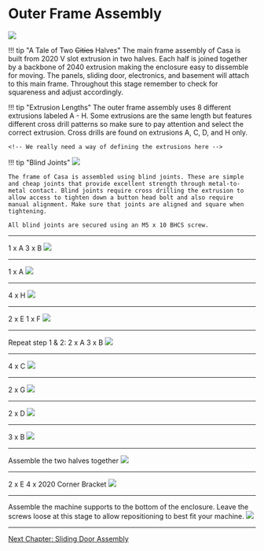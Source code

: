 # Outer Frame Assembly

![](../img/10_1.png)

!!! tip "A Tale of Two ~~Cities~~ Halves"
    The main frame assembly of Casa is built from 2020 V slot extrusion in two halves. Each half is joined together by a backbone of 2040 extrusion making the enclosure easy to dissemble for moving. The panels, sliding door, electronics, and basement will attach to this main frame. Throughout this stage remember to check for squareness and adjust accordingly.

!!! tip "Extrusion Lengths"
    The outer frame assembly uses 8 different extrusions labeled A - H. Some extrusions are the same length but features different cross drill patterns so make sure to pay attention and select the correct extrusion. Cross drills are found on extrusions A, C, D, and H only.

    <!-- We really need a way of defining the extrusions here -->

!!! tip "Blind Joints"
    ![](../img/10_blind_joints.jpg)

    The frame of Casa is assembled using blind joints. These are simple and cheap joints that provide excellent strength through metal-to-metal contact. Blind joints require cross drilling the extrusion to allow access to tighten down a button head bolt and also require manual alignment. Make sure that joints are aligned and square when tightening.

    All blind joints are secured using an M5 x 10 BHCS screw.

---

1 x A
3 x B
![](../img/10_s1.png)

---

1 x A
![](../img/10_s2.png)

---

4 x H
![](../img/10_s3.png)

---

2 x E
1 x F
![](../img/10_s4.png)

---

Repeat step 1 & 2:
2 x A
3 x B
![](../img/10_s5.png)

---

4 x C
![](../img/10_s6.png)

---

2 x G
![](../img/10_s7.png)

---

2 x D
![](../img/10_s8.png)

---

3 x B
![](../img/10_s9.png)

---

Assemble the two halves together
![](../img/10_s10.png)

---

2 x E
4 x 2020 Corner Bracket
![](../img/10_s11.png)

---

Assemble the machine supports to the bottom of the enclosure. Leave the screws loose at this stage to allow repositioning to best fit your machine.
![](../img/10_s12.png)

---

[Next Chapter: Sliding Door Assembly](./30_sliding_door_assembly.md)
